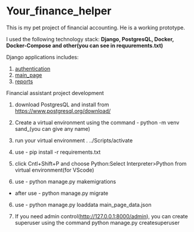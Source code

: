 # Your_finance_helper

This is my pet project of financial accounting. He is a working prototype.

I used the following technology stack: **Django, PostgresQL, Docker, Docker-Compose and other(you can see in requurements.txt)**

Django applications includes:

1. [authentication](https://github.com/Our-Dream-Company/Your_finance_helper/tree/master/your_finance_helper/authentication)
2. [main_page](https://github.com/Our-Dream-Company/Your_finance_helper/tree/master/your_finance_helper/main_page)
3. [reports](https://github.com/Our-Dream-Company/Your_finance_helper/tree/master/your_finance_helper/reports)

Financial assistant project development

1. download PostgresQL and install from https://www.postgresql.org/download/

2. Create a virtual environment using the command - python -m venv sand\_(you can give any name)

3. run your virtual environment . ../Scripts/activate

4. use - pip install -r requirements.txt

5. click Cntl+Shift+P and choose Python:Select Interpreter>Python from virtual environment(for VScode)

6. use - python manage.py makemigrations

- after use - python manage.py migrate

6. use - python manage.py loaddata main_page_data.json

7. If you need admin control(http://127.0.0.1:8000/admin), you can create superuser using the command python manage.py createsuperuser
